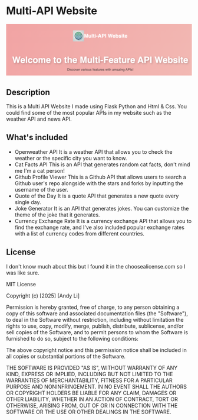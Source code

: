 # Multi-API Website 
![alt text](images/titlescreen.jpeg)
## Description
This is a Multi API Website I made using Flask Python and Html & Css. You could find some of the most popular APIs in my website such as the weather API and news API.
## What's included
- Openweather API
  It is a weather API that allows you to check the weather or the specific city you want to know.
- Cat Facts API
  This is an API that generates random cat facts, don't mind me I'm a cat person!
- Github Profile Viewer
  This is a Github API that allows users to search a Github user's repo alongside with the stars and forks by inputting the username of the user.
- Quote of the Day
  It is a quote API that generates a new quote every single day.
- Joke Generator
  It is an API that generates jokes. You can customize the theme of the joke that it generates.
- Currency Exchange Rate
  It is a currency exchange API that allows you to find the exchange rate, and I've also included popular exchange rates with a list of currency codes from different countries. 
## License
I don't know much about this but I found it in the choosealicense.com so I was like sure. 

MIT License

Copyright (c) [2025] [Andy Li]

Permission is hereby granted, free of charge, to any person obtaining a copy
of this software and associated documentation files (the "Software"), to deal
in the Software without restriction, including without limitation the rights
to use, copy, modify, merge, publish, distribute, sublicense, and/or sell
copies of the Software, and to permit persons to whom the Software is
furnished to do so, subject to the following conditions:

The above copyright notice and this permission notice shall be included in all
copies or substantial portions of the Software.

THE SOFTWARE IS PROVIDED "AS IS", WITHOUT WARRANTY OF ANY KIND, EXPRESS OR
IMPLIED, INCLUDING BUT NOT LIMITED TO THE WARRANTIES OF MERCHANTABILITY,
FITNESS FOR A PARTICULAR PURPOSE AND NONINFRINGEMENT. IN NO EVENT SHALL THE
AUTHORS OR COPYRIGHT HOLDERS BE LIABLE FOR ANY CLAIM, DAMAGES OR OTHER
LIABILITY, WHETHER IN AN ACTION OF CONTRACT, TORT OR OTHERWISE, ARISING FROM,
OUT OF OR IN CONNECTION WITH THE SOFTWARE OR THE USE OR OTHER DEALINGS IN THE
SOFTWARE.
